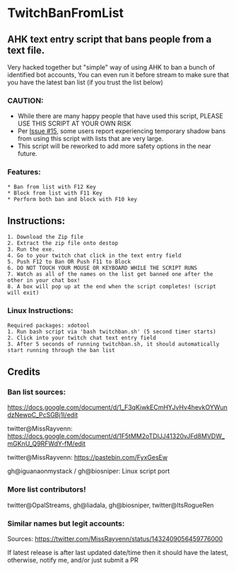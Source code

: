 # TwitchBanFromList
## AHK text entry script that bans people from a text file.

Very hacked together but "simple" way of using AHK to ban a bunch of identified bot accounts, 
You can even run it before stream to make sure that you have the latest ban list (if you trust the list below)

### CAUTION:
- While there are many happy people that have used this script, PLEASE USE THIS SCRIPT AT YOUR OWN RISK
- Per [Issue #15](https://github.com/therealnagia/twitchbanfromlist/issues/15), some users report experiencing temporary shadow bans from using this script with lists that are very large. 
- This script will be reworked to add more safety options in the near future. 

### Features:
	* Ban from list with F12 Key
	* Block from list with F11 Key
	* Perform both ban and block with F10 key

## Instructions:
	1. Download the Zip file
	2. Extract the zip file onto destop
	3. Run the exe.
	4. Go to your twitch chat click in the text entry field
	5. Push F12 to Ban OR Push F11 to Block 
	6. DO NOT TOUCH YOUR MOUSE OR KEYBOARD WHILE THE SCRIPT RUNS 
	7. Watch as all of the names on the list get banned one after the other in your chat box!
	8. A box will pop up at the end when the script completes! (script will exit)
	
### Linux Instructions:
	Required packages: xdotool
	1. Run bash script via 'bash twitchban.sh' (5 second timer starts)
	2. Click into your twitch chat text entry field
	3. After 5 seconds of running twitchban.sh, it should automatically start running through the ban list
	

##	Credits
###	Ban list sources: 
https://docs.google.com/document/d/1_F3qKiwkECmHYJvHv4hevkOYWundzNewpC_PcSGBj1I/edit

twitter@MissRayvenn: https://docs.google.com/document/d/1F5tMM2oTDlJJ41320vJFd8MVDW_mGKnU_Q9RFWdY-fM/edit 

twitter@MissRayvenn: https://pastebin.com/FyxGesEw 

gh@iguanaonmystack / gh@biosniper: Linux script port 

### More list contributors!
twitter@OpalStreams, gh@liadala, gh@biosniper, twitter@ItsRogueRen


### Similar names but legit accounts:
Sources: https://twitter.com/MissRayvenn/status/1432409056459776000

If latest release is after last updated date/time then it should have the latest, otherwise, notify me, and/or just submit a PR

